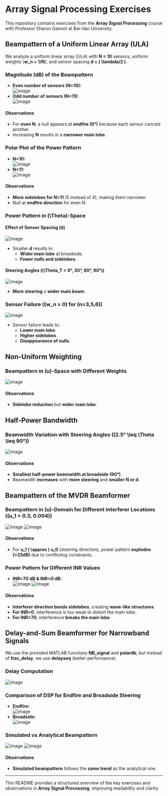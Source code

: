 # Array Signal Processing Exercises

This repository contains exercises from the **Array Signal Processing** course with Professor Sharon Gannot at Bar-Ilan University.

## Beampattern of a Uniform Linear Array (ULA)

We analyze a uniform linear array (ULA) with **N = 10** sensors, uniform weights (**w_n = 1/N**), and sensor spacing **d = \( \lambda/2 \)**.

### Magnitude (dB) of the Beampattern
- **Even number of sensors (N=10):**  
  ![image](https://github.com/user-attachments/assets/677db6ce-7528-4bbb-a5fd-f3ef59e5feb2)
- **Odd number of sensors (N=11):**  
  ![image](https://github.com/user-attachments/assets/f9e5c7a9-cd59-4f3c-917b-2c3184cd62d8)

#### Observations
- For **even N**, a null appears at **endfire (0°)** because each sensor cancels another.
- Increasing **N** results in a **narrower main lobe**.

### Polar Plot of the Power Pattern
- **N=10:**  
  ![image](https://github.com/user-attachments/assets/1a4e566a-be0b-48b7-a3a0-969c20e711f9)
- **N=11:**  
  ![image](https://github.com/user-attachments/assets/6da0da01-5e1d-440e-bb62-c4309b14686b)

#### Observations
- **More sidelobes for N=11** (5 instead of 4), making them narrower.
- Null at **endfire direction** for even N.

### Power Pattern in \(\Theta\)-Space
#### Effect of Sensor Spacing \(d\)
![image](https://github.com/user-attachments/assets/3e34db15-a77d-43e0-9455-ef99073b5229)
- Smaller **d** results in:
  - **Wider main lobe** at broadside.
  - **Fewer nulls and sidelobes**.

#### Steering Angles (\(\Theta_T = 0°, 30°, 60°, 90°\))
![image](https://github.com/user-attachments/assets/caffcdf4-0d3d-439d-992f-a0a95fda9027)
- **More steering = wider main beam**.

### Sensor Failure (\(w_n = 0\) for \(n=3,5,6\))
![image](https://github.com/user-attachments/assets/2273b220-81eb-4940-9461-08a61ca461d7)
- Sensor failure leads to:
  - **Lower main lobe**.
  - **Higher sidelobes**.
  - **Disappearance of nulls**.

## Non-Uniform Weighting

### Beampattern in \(u\)-Space with Different Weights
![image](https://github.com/user-attachments/assets/17d6fbf3-4185-4921-b90f-e9c73ef63dd2)

#### Observations
- **Sidelobe reduction** but **wider main lobe**.

## Half-Power Bandwidth

### Beamwidth Variation with Steering Angles (\(2.5° \leq \Theta \leq 90°\))
![image](https://github.com/user-attachments/assets/b9b40f4e-ea55-4cb0-b781-0d053725c0d4)

#### Observations
- **Smallest half-power beamwidth at broadside (90°)**.
- Beamwidth **increases** with **more steering** and **smaller N or d**.

## Beampattern of the MVDR Beamformer

### Beampattern in \(u\)-Domain for Different Interferer Locations (\(u_1 = 0.3, 0.004\))
![image](https://github.com/user-attachments/assets/035df252-3e13-483c-a226-86f9a0077262)
![image](https://github.com/user-attachments/assets/d57a25b2-54e1-4f14-9af7-aeba0651ffc1)

#### Observations
- For **u_1 \( \approx \) u_0** (steering direction), power pattern **explodes (>25dB)** due to conflicting constraints.

### Power Pattern for Different INR Values
- **INR=70 dB & INR=0 dB:**  
  ![image](https://github.com/user-attachments/assets/d1a798fb-09b8-4e96-ac46-f362776fd1b7)
  ![image](https://github.com/user-attachments/assets/754e96d7-371d-4c79-aeb6-dcf00b9dc7da)

#### Observations
- **Interferer direction bends sidelobes**, creating **wave-like structures**.
- **For INR=0**, interference is too weak to distort the main lobe.
- **For INR=70**, interference **breaks the main lobe**.

## Delay-and-Sum Beamformer for Narrowband Signals

We use the provided MATLAB functions **NB_signal** and **polardb**, but instead of **frac_delay**, we use **delayseq** (better performance).

### Delay Computation
![image](https://github.com/user-attachments/assets/5e19c9a5-7193-4fec-98e5-3f24123584c5)

### Comparison of DSP for Endfire and Broadside Steering
- **Endfire:**  
  ![image](https://github.com/user-attachments/assets/7430e994-c475-4475-a31e-c9224e456f9c)
- **Broadside:**  
  ![image](https://github.com/user-attachments/assets/c458c2ae-a469-4ca9-8607-0ffd38b2d4c3)

### Simulated vs Analytical Beampattern
![image](https://github.com/user-attachments/assets/dd074c30-4901-482a-9cac-498974acbb6f)
![image](https://github.com/user-attachments/assets/c3eccc45-bee8-4a60-b009-be5162a5fcd6)

#### Observations
- **Simulated beampattern** follows the **same trend** as the analytical one.

---
This README provides a structured overview of the key exercises and observations in **Array Signal Processing**, improving readability and clarity.

